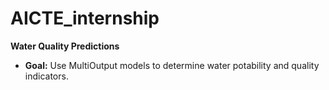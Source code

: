 # AICTE_internship


**Water Quality Predictions**
- **Goal:** Use MultiOutput models to determine water potability and quality indicators.
